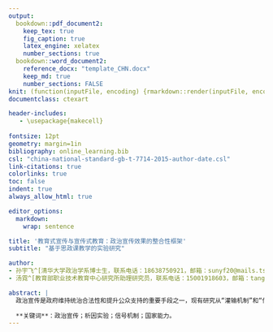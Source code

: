 ```yaml
---
output:
  bookdown::pdf_document2:
    keep_tex: true
    fig_caption: true
    latex_engine: xelatex
    number_sections: true
  bookdown::word_document2:
    reference_docx: "template_CHN.docx"
    keep_md: true
    number_sections: FALSE
knit: (function(inputFile, encoding) {rmarkdown::render(inputFile, encoding = encoding, output_format = c("bookdown::word_document2", "bookdown::pdf_document2")) })
documentclass: ctexart

header-includes:
   - \usepackage{makecell}
   
fontsize: 12pt
geometry: margin=1in
bibliography: online_learning.bib
csl: "china-national-standard-gb-t-7714-2015-author-date.csl"
link-citations: true
colorlinks: true
toc: false
indent: true
always_allow_html: true

editor_options: 
  markdown: 
    wrap: sentence

title: '教育式宣传与宣传式教育：政治宣传效果的整合性框架'
subtitle: "基于思政课教学的实验研究"

author:
- 孙宇飞^[清华大学政治学系博士生，联系电话：18638750921，邮箱：sunyf20@mails.tsinghua.edu.cn]
- 汤霓^[教育部职业技术教育中心研究所助理研究员，联系电话：15001918603，邮箱：tangni510@163.com]

abstract: |
  政治宣传是政府维持统治合法性和提升公众支持的重要手段之一，现有研究从“灌输机制”和“信号机制”解释政治宣传对公众态度和行为的影响，但少有研究探究两个机制之间的联系。思想政治教育课程是中国政治宣传的重要方式，是落实立德树人根本任务的关键，如何讲好思政课是一个亟待解决的时代命题。本文使用在中国开展在线调查实验获得的独特数据集，结合析因实验设计和回归分析检验了灌输理论的说服机制和信号理论的能力感知之间的关系。笔者发现，以思政课为代表的“硬宣传”在传递威慑信号之外，还具有一种说服的“软效应”。即它不仅能够使公众感受到国家维护社会稳定的强大能力，从而降低自己的抗争意愿；还能够使公众感受到国家拥有提供公共服务和促进国家认同的软实力，从而通过说服机制，增强对国家的支持。笔者提出了一个具有整合性的政治宣传影响框架。在此基础上，笔者基于内容和形式两个视角，从认同增强、能力感知和思政课喜好三个维度探索了影响思政课宣传效果的因素。笔者发现，和学生专业实践相结合的课程内容能够显著的提升受试学生的思想政治课宣传效果，但宣传内容和思政课的教师呈现方式对不同维度的国家能力感知没有显著的影响，即近年来国家倡导的“课程思政”这一“宣传式教育”的教学效果要好于传统的“教育式宣传”类型的“思政课程”。
  
  **关键词**：政治宣传；析因实验；信号机制；国家能力。
---
```


